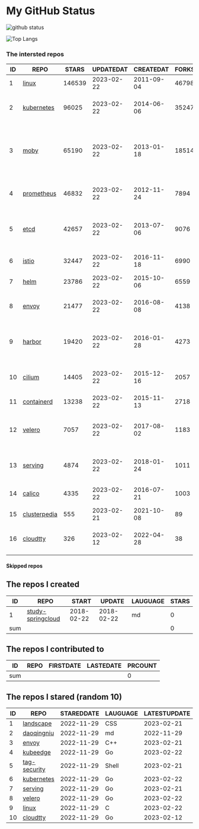 # My GitHub Status

<img src="https://github-readme-stats-1.yihong0618.vercel.app/api?username=daoqingniu&show_icons=true&&&hide_title=true&count_private=true" alt="github status" />

![Top Langs](https://github-readme-stats-1.yihong0618.vercel.app/api/top-langs/?username=daoqingniu&layout=compact)

<!--START_SECTION:github_repos-->
### The intersted repos
| ID |                              REPO                               | STARS  | UPDATEDAT  | CREATEDAT  | FORKSCOUNT |                                              DESCRIPTIONS                                              |
|----|-----------------------------------------------------------------|--------|------------|------------|------------|--------------------------------------------------------------------------------------------------------|
|  1 | [linux](https://github.com/torvalds/linux)                      | 146539 | 2023-02-22 | 2011-09-04 |      46798 | Linux kernel source tree                                                                               |
|  2 | [kubernetes](https://github.com/kubernetes/kubernetes)          |  96025 | 2023-02-22 | 2014-06-06 |      35247 | Production-Grade Container Scheduling and Management                                                   |
|  3 | [moby](https://github.com/moby/moby)                            |  65190 | 2023-02-22 | 2013-01-18 |      18514 | Moby Project - a collaborative project for the container ecosystem to assemble container-based systems |
|  4 | [prometheus](https://github.com/prometheus/prometheus)          |  46832 | 2023-02-22 | 2012-11-24 |       7894 | The Prometheus monitoring system and time series database.                                             |
|  5 | [etcd](https://github.com/etcd-io/etcd)                         |  42657 | 2023-02-22 | 2013-07-06 |       9076 | Distributed reliable key-value store for the most critical data of a distributed system                |
|  6 | [istio](https://github.com/istio/istio)                         |  32447 | 2023-02-22 | 2016-11-18 |       6990 | Connect, secure, control, and observe services.                                                        |
|  7 | [helm](https://github.com/helm/helm)                            |  23786 | 2023-02-22 | 2015-10-06 |       6559 | The Kubernetes Package Manager                                                                         |
|  8 | [envoy](https://github.com/envoyproxy/envoy)                    |  21477 | 2023-02-22 | 2016-08-08 |       4138 | Cloud-native high-performance edge/middle/service proxy                                                |
|  9 | [harbor](https://github.com/goharbor/harbor)                    |  19420 | 2023-02-22 | 2016-01-28 |       4273 | An open source trusted cloud native registry project that stores, signs, and scans content.            |
| 10 | [cilium](https://github.com/cilium/cilium)                      |  14405 | 2023-02-22 | 2015-12-16 |       2057 | eBPF-based Networking, Security, and Observability                                                     |
| 11 | [containerd](https://github.com/containerd/containerd)          |  13238 | 2023-02-22 | 2015-11-13 |       2718 | An open and reliable container runtime                                                                 |
| 12 | [velero](https://github.com/vmware-tanzu/velero)                |   7057 | 2023-02-22 | 2017-08-02 |       1183 | Backup and migrate Kubernetes applications and their persistent volumes                                |
| 13 | [serving](https://github.com/knative/serving)                   |   4874 | 2023-02-22 | 2018-01-24 |       1011 | Kubernetes-based, scale-to-zero, request-driven compute                                                |
| 14 | [calico](https://github.com/projectcalico/calico)               |   4335 | 2023-02-22 | 2016-07-21 |       1003 | Cloud native networking and network security                                                           |
| 15 | [clusterpedia](https://github.com/clusterpedia-io/clusterpedia) |    555 | 2023-02-21 | 2021-10-08 |         89 | The Encyclopedia of Kubernetes clusters                                                                |
| 16 | [cloudtty](https://github.com/cloudtty/cloudtty)                |    326 | 2023-02-12 | 2022-04-28 |         38 | A Friendly Kubernetes CloudShell (Web Terminal) !                                                      |



#### Skipped repos
<!--END_SECTION:github_repos-->

<!--START_SECTION:my_github-->
## The repos I created
| ID  |                                 REPO                                 |   START    |   UPDATE   | LAUGUAGE | STARS |
|-----|----------------------------------------------------------------------|------------|------------|----------|-------|
|   1 | [study-springcloud](https://github.com/daoqingniu/study-springcloud) | 2018-02-22 | 2018-02-22 | md       |     0 |
| sum |                                                                      |            |            |          |     0 |

## The repos I contributed to
| ID  | REPO | FIRSTDATE | LASTEDATE | PRCOUNT |
|-----|------|-----------|-----------|---------|
| sum |      |           |           |       0 |

## The repos I stared (random 10)
| ID |                          REPO                          | STAREDDATE | LAUGUAGE | LATESTUPDATE |
|----|--------------------------------------------------------|------------|----------|--------------|
|  1 | [landscape](https://github.com/cncf/landscape)         | 2022-11-29 | CSS      | 2023-02-21   |
|  2 | [daoqingniu](https://github.com/daoqingniu/daoqingniu) | 2022-11-29 | md       | 2022-11-29   |
|  3 | [envoy](https://github.com/envoyproxy/envoy)           | 2022-11-29 | C++      | 2023-02-21   |
|  4 | [kubeedge](https://github.com/kubeedge/kubeedge)       | 2022-11-29 | Go       | 2023-02-22   |
|  5 | [tag-security](https://github.com/cncf/tag-security)   | 2022-11-29 | Shell    | 2023-02-21   |
|  6 | [kubernetes](https://github.com/kubernetes/kubernetes) | 2022-11-29 | Go       | 2023-02-22   |
|  7 | [serving](https://github.com/knative/serving)          | 2022-11-29 | Go       | 2023-02-21   |
|  8 | [velero](https://github.com/vmware-tanzu/velero)       | 2022-11-29 | Go       | 2023-02-22   |
|  9 | [linux](https://github.com/torvalds/linux)             | 2022-11-29 | C        | 2023-02-22   |
| 10 | [cloudtty](https://github.com/cloudtty/cloudtty)       | 2022-11-29 | Go       | 2023-02-12   |

<!--END_SECTION:my_github-->
